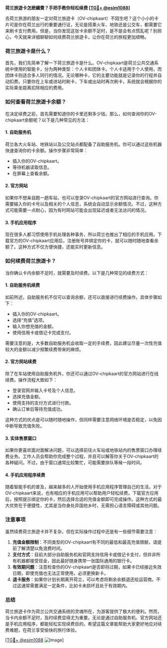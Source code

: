 **荷兰旅遊卡怎麽續費？手把手教你轻松续费 [[TG💪+ @esim1088](https://t.me/s/esim1088)]**

去荷兰旅游的朋友一定对荷兰旅遊卡（OV-chipkaart）不陌生吧？这个小小的卡片可是你在荷兰出行的重要通行证，无论是搭乘火车、地铁还是公交车，都需要它来刷卡支付费用。但是，当你发现这张卡余额不足时，是不是会有点慌乱呢？别担心，今天就来详细聊聊如何续费荷兰旅遊卡，让你在荷兰的旅程更加顺畅。

### 荷兰旅遊卡是什么？

首先，我们先简单了解一下荷兰旅遊卡是什么。OV-chipkaart是荷兰公共交通系统中使用的智能卡，分为两种类型：个人卡和团体卡。个人卡适用于个人使用，而团体卡则适合多人同行的情况。无论哪种卡，它的主要功能就是记录你的行程并自动扣费。只要你在上车或进站时刷卡，下车或出站时再次刷卡，系统就会根据你的实际乘坐距离扣除相应的费用。

### 如何查看荷兰旅遊卡余额？

在决定续费之前，首先需要知道你的卡里还剩多少钱。那么，如何查询你的OV-chipkaart余额呢？以下是几种常见的方法：

#### 1. 自助服务机
荷兰各大火车站、地铁站以及公交站点都配备了自助服务机。你可以通过这些机器快速查询你的卡余额。操作步骤非常简单：
- 插入你的OV-chipkaart。
- 等待机器读取信息。
- 在屏幕上查看余额。

#### 2. 官方网站
如果你不想亲自跑一趟车站，也可以登录OV-chipkaart的官方网站进行查询。你需要输入你的卡号以及相关的个人信息，系统会自动显示余额情况。不过，这种方式可能需要一点耐心，因为有时网站可能会出现延迟或者无法访问的情况。

#### 3. 手机应用程序
现在很多人都习惯使用手机处理各种事务，所以荷兰也推出了相应的手机应用。下载官方的OV-chipkaart应用后，注册账号并绑定你的卡，就可以随时随地查看余额了。这种方式不仅方便快捷，还能实时更新信息。

### 如何续费荷兰旅遊卡？

当你确认卡内余额不足时，就需要及时续费。以下是几种常见的续费方式：

#### 1. 自助服务机续费
如前所述，自助服务机不仅可以查询余额，还可以直接进行续费操作。具体步骤如下：
- 插入你的OV-chipkaart。
- 选择“充值”选项。
- 输入你想充值的金额。
- 使用信用卡或借记卡完成支付。

需要注意的是，大多数自助服务机会收取一定的手续费，因此建议尽量一次性充值较大的金额以减少频繁续费带来的麻烦。

#### 2. 官方网站续费
除了在车站使用自助服务机外，你还可以通过OV-chipkaart的官方网站进行在线续费。操作流程大致如下：
- 登录官网并输入卡号及个人信息。
- 选择充值金额。
- 使用支持的支付方式进行付款。
- 确认订单后等待充值成功。

这种方式的优点是可以随时随地操作，但同样需要注意网络环境是否稳定，以免因中断导致充值失败。

#### 3. 实体售票窗口
如果你更喜欢面对面解决问题，可以选择前往火车站或地铁站内的售票窗口办理续费业务。工作人员会帮助你完成整个过程，并且可以解答你关于OV-chipkaart的各种疑问。不过，由于窗口通常比较繁忙，可能需要排队等候一段时间。

#### 4. 手机应用程序续费
随着智能手机的普及，越来越多的人开始使用手机应用程序管理自己的生活。对于OV-chipkaart来说，也有相应的手机应用可以帮助用户轻松续费。下载官方应用后，按照提示绑定你的卡，然后选择合适的充值金额即可完成操作。这种方式的最大优势在于便捷性，尤其是当你身处异国他乡时，无需担心语言障碍或其他问题。

### 注意事项

虽然续费荷兰旅遊卡并不复杂，但在实际操作过程中还是有一些细节需要注意：

1. **充值金额限制**：不同类型的OV-chipkaart有不同的最低和最高充值限额，请提前了解清楚以免浪费时间。
2. **支付方式**：目前大部分自助服务机和官网支持信用卡或借记卡支付，但并非所有机器都接受现金，因此最好随身携带一张国际通用的银行卡。
3. **有效期问题**：注意检查你的OV-chipkaart是否即将过期，如果卡已经接近失效日期，即使充值也无法正常使用，必须更换新卡。
4. **退卡服务**：如果你计划长期离开荷兰，可以考虑将剩余余额退还给运营商。不过这通常需要满足一定条件，比如卡未损坏且处于有效期内。

### 总结

荷兰旅遊卡作为荷兰公共交通系统的灵魂所在，为游客提供了极大的便利。然而，当卡内余额不足时，及时续费显得尤为重要。无论是通过自助服务机、官方网站还是手机应用程序，都能轻松实现续费目的。希望这篇文章能帮助大家更好地应对续费难题，在荷兰享受愉快的旅行体验。

[[TG💪+ @esim1088](https://t.me/s/esim1088) ![Image](https://i.postimg.cc/4NQfJmqS/Snipaste-2025-05-13-00-14-12.png)]
